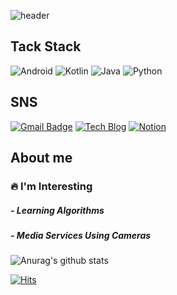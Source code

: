 ![header](https://capsule-render.vercel.app/api?type=waving&color=&height=300&section=header&text=Pachuho&fontSize=90&animation=fadeIn&fontAlignY=38&desc=GitHub%20Profile&descAlignY=51&descAlign=62)

## Tack Stack
![Android](https://img.shields.io/badge/Android-3DDC84?style=flat-square&logo=Android&logoColor=white) ![Kotlin](https://img.shields.io/badge/Kotlin-0095D5?style=flat-square&logo=Kotlin&logoColor=white) ![Java](https://img.shields.io/badge/Java-007396?style=flat-square&logo=Java&logoColor=white) ![Python](https://img.shields.io/badge/Python-3766AB?style=flat-square&logo=Python&logoColor=white)

## SNS
[![Gmail Badge](https://img.shields.io/badge/Gmail-d14836?style=flat-square&logo=Gmail&logoColor=white&link=mailto:xx@gmail.com)](mailto:juho7410@gmail.com) [![Tech Blog](https://img.shields.io/badge/Tech%20Blog-11B48A?style=flat-square&logo=Vimeo&logoColor=white&link=https://velog.io/@pachuho)](https://velog.io/@pachuho) [![Notion](https://img.shields.io/badge/Notion-000000?style=flat-square&logo=Notion&logoColor=white&link=https://pachuho.notion.site/Park-Juho-450ec888aadb422291b0e70bbecee428)](https://pachuho.notion.site/Park-Juho-450ec888aadb422291b0e70bbecee428)



## About me
### 🔥 I'm Interesting
##### - Learning Algorithms
##### - Media Services Using Cameras

![Anurag's github stats](https://github-readme-stats-git-masterrstaa-rickstaa.vercel.app/api?username=pachuho&show_icons=true)


[![Hits](https://hits.seeyoufarm.com/api/count/incr/badge.svg?url=https%3A%2F%2Fgithub.com%2Fpachuho%2Fhit-counter&count_bg=%239C8BC6&title_bg=%237D7584&icon=&icon_color=%23E7E7E7&title=hits&edge_flat=true)](https://hits.seeyoufarm.com)
